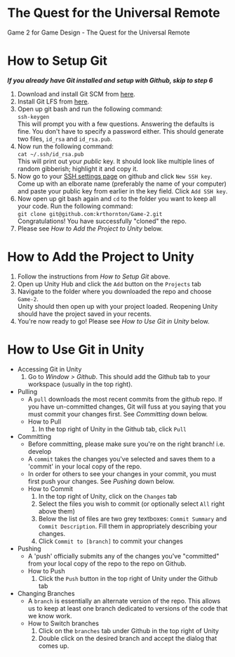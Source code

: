 # The Quest for the Universal Remote
Game 2 for Game Design - The Quest for the Universal Remote

# How to Setup Git
_**If you already have Git installed and setup with Github, skip to step 6**_
1. Download and install Git SCM from [here](https://git-scm.com).
2. Install Git LFS from [here](https://git-lfs.github.com).
3. Open up git bash and run the following command: <br/>
`ssh-keygen` <br/>
This will prompt you with a few questions. Answering the defaults is fine. You don't have to specify a password either.
This should generate two files, `id_rsa` and `id_rsa.pub`.
4. Now run the following command: <br/>
`cat ~/.ssh/id_rsa.pub` <br/>
This will print out your _public_ key. It should look like multiple lines of random gibberish; highlight it and copy it.<br/>
5. Now go to your [SSH settings page](https://github.com/settings/keys) on github and click `New SSH key`.<br/>
Come up with an elborate name (preferably the name of your computer) and paste your public key from earlier in the key field.
Click `Add SSH key`.<br/>
6. Now open up git bash again and `cd` to the folder you want to keep all your code. Run the following command: <br/>
`git clone git@github.com:krthornton/Game-2.git`<br/>
Congratulations! You have successfully "cloned" the repo.
7. Please see _How to Add the Project to Unity_ below.

# How to Add the Project to Unity
1. Follow the instructions from _How to Setup Git_ above.
2. Open up Unity Hub and click the `Add` button on the `Projects` tab
3. Navigate to the folder where you downloaded the repo and choose `Game-2`.<br/>
Unity should then open up with your project loaded. Reopening Unity should have the project saved in your recents.
5. You're now ready to go! Please see _How to Use Git in Unity_ below.

# How to Use Git in Unity
* Accessing Git in Unity
  1. Go to _Window > Github_. This should add the Github tab to your workspace (usually in the top right).
* Pulling
  * A `pull` downloads the most recent commits from the github repo. If you have un-committed changes,
  Git will fuss at you saying that you must commit your changes first. See _Committing_ down below.
  * How to Pull
    1. In the top right of Unity in the Github tab, click `Pull`<br/>
* Committing
  * Before committing, please make sure you're on the right branch! i.e. develop
  * A `commit` takes the changes you've selected and saves them to a 'commit' in your local copy of the repo.
  * In order for others to see your changes in your commit, you must first push your changes. See _Pushing_ down below.
  * How to Commit
    1. In the top right of Unity, click on the `Changes` tab
    2. Select the files you wish to commit (or optionally select `All` right above them)
    3. Below the list of files are two grey textboxes: `Commit Summary` and `Commit Description`. Fill them in appropriately
    describing your changes.
    4. Click `Commit to [branch]` to commit your changes
* Pushing
  * A 'push' officially submits any of the changes you've "committed" from your local copy of the repo to the repo on Github.
  * How to Push
    1. Click the `Push` button in the top right of Unity under the Github tab
* Changing Branches
  * A `branch` is essentially an alternate version of the repo. This allows us to keep at least one branch dedicated to
  versions of the code that we know work.
  * How to Switch branches
    1. Click on the `branches` tab under Github in the top right of Unity
    2. Double click on the desired branch and accept the dialog that comes up.
